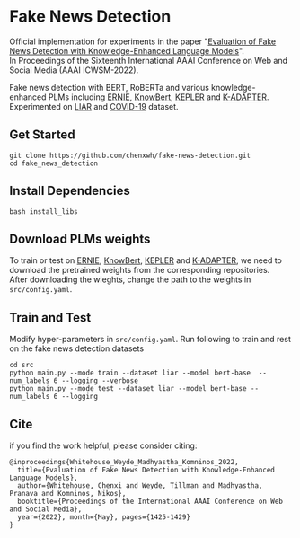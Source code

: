 # Fake News Detection

Official implementation for experiments in the paper "[Evaluation of Fake News Detection with Knowledge-Enhanced Language Models](https://ojs.aaai.org/index.php/ICWSM/article/view/19400)". \
In Proceedings of the Sixteenth International AAAI Conference on Web and Social Media (AAAI ICWSM-2022).

Fake news detection with BERT, RoBERTa and various knowledge-enhanced PLMs including [ERNIE](https://arxiv.org/abs/1905.07129), [KnowBert](https://arxiv.org/abs/1909.04164), [KEPLER](https://arxiv.org/abs/1911.06136) and [K-ADAPTER](https://arxiv.org/abs/2002.01808).\
Experimented on [LIAR](https://arxiv.org/abs/1705.00648) and [COVID-19](https://arxiv.org/abs/2011.03327) dataset.

## Get Started
```
git clone https://github.com/chenxwh/fake-news-detection.git
cd fake_news_detection
```

## Install Dependencies
```
bash install_libs
```

## Download PLMs weights 
To train or test on [ERNIE](https://github.com/thunlp/ERNIE), [KnowBert](https://github.com/allenai/kb), [KEPLER](https://github.com/THU-KEG/KEPLER) and [K-ADAPTER](https://github.com/microsoft/k-adapter), we need to download the pretrained weights from the corresponding repositories.\
After downloading the wieghts, change the path to the weights in `src/config.yaml`.

## Train and Test 
Modify hyper-parameters in `src/config.yaml`.
Run following to train and rest on the fake news detection datasets
```
cd src
python main.py --mode train --dataset liar --model bert-base  --num_labels 6 --logging --verbose
python main.py --mode test --dataset liar --model bert-base --num_labels 6 --logging
```

## Cite 
if you find the work helpful, please consider citing:
```
@inproceedings{Whitehouse_Weyde_Madhyastha_Komninos_2022,
  title={Evaluation of Fake News Detection with Knowledge-Enhanced Language Models}, 
  author={Whitehouse, Chenxi and Weyde, Tillman and Madhyastha, Pranava and Komninos, Nikos},
  booktitle={Proceedings of the International AAAI Conference on Web and Social Media},
  year={2022}, month={May}, pages={1425-1429} 
}
```

